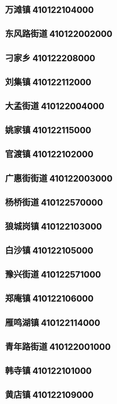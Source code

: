 # 万滩镇 410122104000
# 东风路街道 410122002000
# 刁家乡 410122208000
# 刘集镇 410122112000
# 大孟街道 410122004000
# 姚家镇 410122115000
# 官渡镇 410122102000
# 广惠街街道 410122003000
# 杨桥街道 410122570000
# 狼城岗镇 410122103000
# 白沙镇 410122105000
# 豫兴街道 410122571000
# 郑庵镇 410122106000
# 雁鸣湖镇 410122114000
# 青年路街道 410122001000
# 韩寺镇 410122101000
# 黄店镇 410122109000
